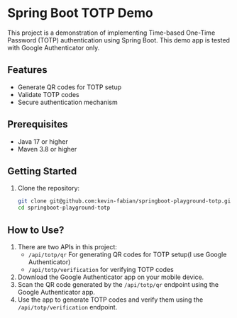 # Spring Boot TOTP Demo

This project is a demonstration of implementing Time-based One-Time Password (TOTP) authentication using Spring Boot.
This demo app is tested with Google Authenticator only.

## Features

- Generate QR codes for TOTP setup
- Validate TOTP codes
- Secure authentication mechanism

## Prerequisites

- Java 17 or higher
- Maven 3.8 or higher

## Getting Started

1. Clone the repository:
   ```bash
   git clone git@github.com:kevin-fabian/springboot-playground-totp.git
   cd springboot-playground-totp

## How to Use?
1. There are two APIs in this project:
   - `/api/totp/qr` For generating QR codes for TOTP setup(I use Google Authenticator)
   - `/api/totp/verification` for verifying TOTP codes
2. Download the Google Authenticator app on your mobile device.
3. Scan the QR code generated by the `/api/totp/qr` endpoint using the Google Authenticator app.
4. Use the app to generate TOTP codes and verify them using the `/api/totp/verification` endpoint.